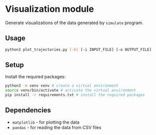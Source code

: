 # Visualization module

Generate visualizations of the data generated by `simulate` program.

## Usage

```bash
python3 plot_trajectories.py [-h] [-i INPUT_FILE] [-o OUTPUT_FILE]
```

## Setup

Install the required packages:

```bash
python3 -m venv venv # create a virtual environment
source venv/bin/activate # activate the virtual environment
pip install -r requirements.txt # install the required packages
```


## Dependencies

- `matplotlib` - for plotting the data
- `pandas` - for reading the data from CSV files

